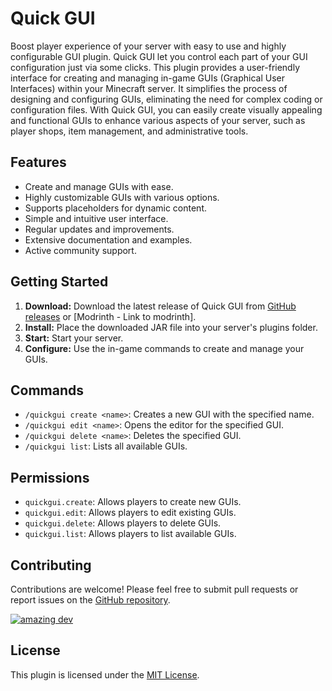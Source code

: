 # Quick GUI

Boost player experience of your server with easy to use and highly configurable GUI plugin. Quick GUI let you control
each part of your GUI configuration just via some clicks. This plugin provides a user-friendly interface for creating
and managing in-game GUIs (Graphical User Interfaces) within your Minecraft server. It simplifies the process of
designing and configuring GUIs, eliminating the need for complex coding or configuration files. With Quick GUI, you can
easily create visually appealing and functional GUIs to enhance various aspects of your server, such as player shops,
item management, and administrative tools.

## Features

* Create and manage GUIs with ease.
* Highly customizable GUIs with various options.
* Supports placeholders for dynamic content.
* Simple and intuitive user interface.
* Regular updates and improvements.
* Extensive documentation and examples.
* Active community support.

## Getting Started

[//]: # (TODO: add link to modrinth)

1. **Download:** Download the latest release of Quick GUI
   from [GitHub releases](https://github.com/mazidul36i/QuickGUI/releases) or [Modrinth - Link to modrinth].
2. **Install:** Place the downloaded JAR file into your server's plugins folder.
3. **Start:** Start your server.
4. **Configure:** Use the in-game commands to create and manage your GUIs.

## Commands

* `/quickgui create <name>`: Creates a new GUI with the specified name.
* `/quickgui edit <name>`: Opens the editor for the specified GUI.
* `/quickgui delete <name>`: Deletes the specified GUI.
* `/quickgui list`: Lists all available GUIs.

## Permissions

* `quickgui.create`: Allows players to create new GUIs.
* `quickgui.edit`: Allows players to edit existing GUIs.
* `quickgui.delete`: Allows players to delete GUIs.
* `quickgui.list`: Allows players to list available GUIs.

## Contributing

Contributions are welcome! Please feel free to submit pull requests or report issues on
the [GitHub repository](https://github.com/mazidul36i/QuickGUI).

<a href="https://github.com/mazidul36i/QuickGUI/graphs/contributors">
  <img src="https://contrib.rocks/image?repo=mazidul36i/QuickGUI"  alt="amazing dev"/>
</a>

## License

This plugin is licensed under the [MIT License](/LICENSE).
